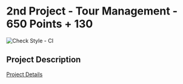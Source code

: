 # 2nd Project - Tour Management - 650 Points + 130 
![Check Style - CI](https://github.com/java-kntu-982/p2-tour-management-Alireza31314/workflows/Check%20Style%20-%20CI/badge.svg)

## Project Description

<a href="https://docs.google.com/document/d/16pdKC3YiNiVvbyfR9W5Sxwo2xc2vy-17uTWGAK06wIM/edit?usp=sharing">Project Details</a>